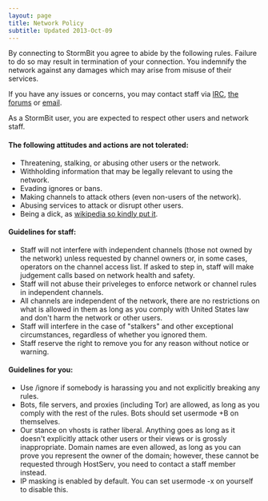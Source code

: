 ```yaml
---
layout: page
title: Network Policy
subtitle: Updated 2013-Oct-09
---
```


By connecting to StormBit you agree to abide by the following rules.  Failure to do so may result in
  termination of your connection.  You indemnify the network against any damages which may arise from
  misuse of their services.

If you have any issues or concerns, you may contact staff via 
  [IRC](irc://irc.stormbit.net/stormbit "#StormBit on irc.stormbit.net"), 
  [the forums](//discuss.stormbit.net "discuss.stormbit.net") or
  [email](mailto:abuse@stormbit.net "abuse@stormbit.net").

As a StormBit user, you are expected to respect other users and network staff.

#### The following attitudes and actions are __not__ tolerated: ####

 - Threatening, stalking, or abusing other users or the network.
 - Withholding information that may be legally relevant to using the network.
 - Evading ignores or bans.
 - Making channels to attack others (even non-users of the network).
 - Abusing services to attack or disrupt other users.
 - Being a dick, as [wikipedia so kindly put it](http://meta.wikimedia.org/wiki/Don't_be_a_dick).

#### Guidelines for staff: ####

 - Staff will not interfere with independent channels (those not owned by the network) unless
   requested by channel owners or, in some cases, operators on the channel access list.  If asked to
   step in, staff will make judgement calls based on network health and safety.
 - Staff will not abuse their priveleges to enforce network or channel rules in independent channels.
 - All channels are independent of the network, there are no restrictions on what is allowed in them
   as long as you comply with United States law and don't harm the network or other users.
 - Staff will interfere in the case of "stalkers" and other exceptional circumstances, regardless of
   whether you ignored them.
 - Staff reserve the right to remove you for any reason without notice or warning.

#### Guidelines for you: ####

 - Use /ignore if somebody is harassing you and not explicitly breaking any rules.
 - Bots, file servers, and proxies (including Tor) are allowed, as long as you comply with the rest
   of the rules.  Bots should set usermode +B on themselves.
 - Our stance on vhosts is rather liberal.  Anything goes as long as it doesn't explicitly attack
   other users or their views or is grossly inappropriate.  Domain names are even allowed, as long
   as you can prove you represent the owner of the domain; however, these cannot be requested
   through HostServ, you need to contact a staff member instead.
 - IP masking is enabled by default.  You can set usermode -x on yourself to disable this.